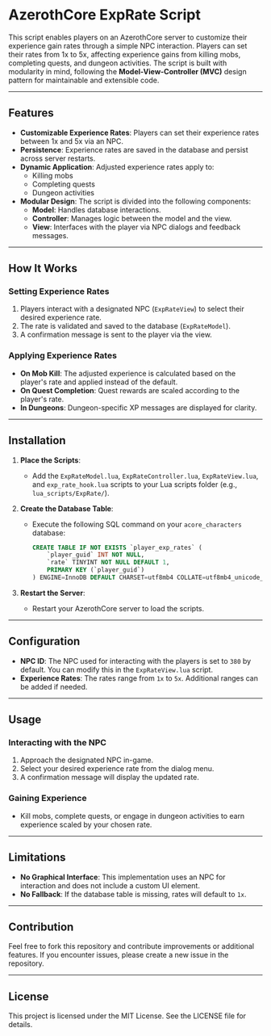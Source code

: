 # AzerothCore ExpRate Script

This script enables players on an AzerothCore server to customize their experience gain rates through a simple NPC interaction. Players can set their rates from 1x to 5x, affecting experience gains from killing mobs, completing quests, and dungeon activities. The script is built with modularity in mind, following the **Model-View-Controller (MVC)** design pattern for maintainable and extensible code.

---

## Features

- **Customizable Experience Rates**: Players can set their experience rates between 1x and 5x via an NPC.
- **Persistence**: Experience rates are saved in the database and persist across server restarts.
- **Dynamic Application**: Adjusted experience rates apply to:
  - Killing mobs
  - Completing quests
  - Dungeon activities
- **Modular Design**: The script is divided into the following components:
  - **Model**: Handles database interactions.
  - **Controller**: Manages logic between the model and the view.
  - **View**: Interfaces with the player via NPC dialogs and feedback messages.

---

## How It Works

### Setting Experience Rates

1. Players interact with a designated NPC (`ExpRateView`) to select their desired experience rate.
2. The rate is validated and saved to the database (`ExpRateModel`).
3. A confirmation message is sent to the player via the view.

### Applying Experience Rates

- **On Mob Kill**: The adjusted experience is calculated based on the player's rate and applied instead of the default.
- **On Quest Completion**: Quest rewards are scaled according to the player's rate.
- **In Dungeons**: Dungeon-specific XP messages are displayed for clarity.

---

## Installation

1. **Place the Scripts**:
   - Add the `ExpRateModel.lua`, `ExpRateController.lua`, `ExpRateView.lua`, and `exp_rate_hook.lua` scripts to your Lua scripts folder (e.g., `lua_scripts/ExpRate/`).

2. **Create the Database Table**:
   - Execute the following SQL command on your `acore_characters` database:
     ```sql
     CREATE TABLE IF NOT EXISTS `player_exp_rates` (
         `player_guid` INT NOT NULL,
         `rate` TINYINT NOT NULL DEFAULT 1,
         PRIMARY KEY (`player_guid`)
     ) ENGINE=InnoDB DEFAULT CHARSET=utf8mb4 COLLATE=utf8mb4_unicode_ci;
     ```

3. **Restart the Server**:
   - Restart your AzerothCore server to load the scripts.

---

## Configuration

- **NPC ID**: The NPC used for interacting with the players is set to `380` by default. You can modify this in the `ExpRateView.lua` script.
- **Experience Rates**: The rates range from `1x` to `5x`. Additional ranges can be added if needed.

---

## Usage

### Interacting with the NPC

1. Approach the designated NPC in-game.
2. Select your desired experience rate from the dialog menu.
3. A confirmation message will display the updated rate.

### Gaining Experience

- Kill mobs, complete quests, or engage in dungeon activities to earn experience scaled by your chosen rate.

---

## Limitations

- **No Graphical Interface**: This implementation uses an NPC for interaction and does not include a custom UI element.
- **No Fallback**: If the database table is missing, rates will default to `1x`.

---

## Contribution

Feel free to fork this repository and contribute improvements or additional features. If you encounter issues, please create a new issue in the repository.

---

## License

This project is licensed under the MIT License. See the LICENSE file for details.

